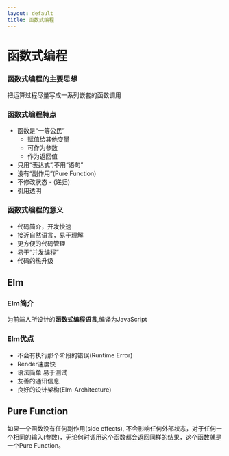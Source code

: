 ```yaml
---
layout: default
title: 函数式编程
---
```


# 函数式编程

### 函数式编程的主要思想

把运算过程尽量写成一系列嵌套的函数调用

### 函数式编程特点

- 函数是“一等公民”
  - 赋值给其他变量
  - 可作为参数
  - 作为返回值
- 只用“表达式”,不用“语句”
- 没有“副作用”(Pure Function)
- 不修改状态 - (递归)
- 引用透明

### 函数式编程的意义

- 代码简介，开发快速
- 接近自然语言，易于理解
- 更方便的代码管理
- 易于“并发编程”
- 代码的热升级

## Elm

### Elm简介

为前端人所设计的**函数式编程语言**,编译为JavaScript

### Elm优点
- 不会有执行那个阶段的错误(Runtime Error)
- Render速度快
- 语法简单 易于测试
- 友善的通讯信息
- 良好的设计架构(Elm-Architecture)

## Pure Function
如果一个函数没有任何副作用(side effects), 不会影响任何外部状态，对于任何一个相同的输入(参数)，无论何时调用这个函数都会返回同样的结果，这个函数就是一个Pure Function。
